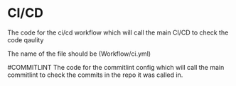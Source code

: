 # CI/CD
The code for the ci/cd workflow which will call the main CI/CD to check the code qaulity
<!-- 
name: CI

on:
  push:
    branches: [ main ]
  pull_request:

jobs:
  call-ci:
    uses: helbec-tech/.github/.github/workflows/ci.yml@main
    with:
      node-version: "20"
      run-tests: true
      run-lint: true
      build: true
      publish: false
    secrets:
      NPM_TOKEN: ${{ secrets.NPM_TOKEN }}\
-->
The name of the file should be (Workflow/ci.yml)

#COMMITLINT
The code for the commitlint config which will call the main commitlint to check the commits in the repo it was called in.
<!-- 
module.exports = { extends: ['@commitlint/config-conventional'] }; 
-->
